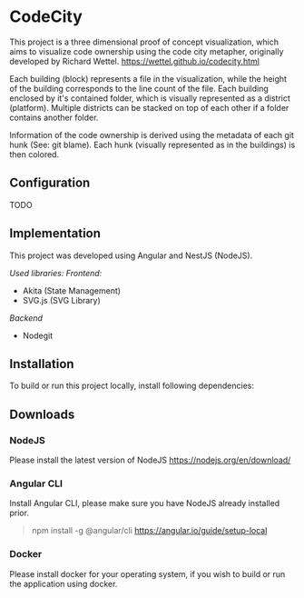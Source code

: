 # CodeCity

This project is a three dimensional proof of concept visualization, which aims to visualize code ownership using the code city metapher, originally developed by Richard Wettel. https://wettel.github.io/codecity.html

Each building (block) represents a file in the visualization, while the height of the building corresponds to the line count of the file. Each building enclosed by it's contained folder, which is visually represented as a district (platform). Multiple districts can be stacked on top of each other if a folder contains another folder.

Information of the code ownership is derived using the metadata of each git hunk (See: git blame). Each hunk (visually represented as in the buildings) is then colored. 

## Configuration

TODO

## Implementation
This project was developed using Angular and NestJS (NodeJS).

*Used libraries:*
*Frontend:*
* Akita (State Management)
* SVG.js (SVG Library)

*Backend*
* Nodegit

## Installation
To build or run this project locally, install following dependencies:

## Downloads

### NodeJS
Please install the latest version of NodeJS
https://nodejs.org/en/download/

### Angular CLI
Install Angular CLI, please make sure you have NodeJS already installed prior.
> npm install -g @angular/cli
https://angular.io/guide/setup-local

### Docker
Please install docker for your operating system, if you wish to build or run the application using docker.